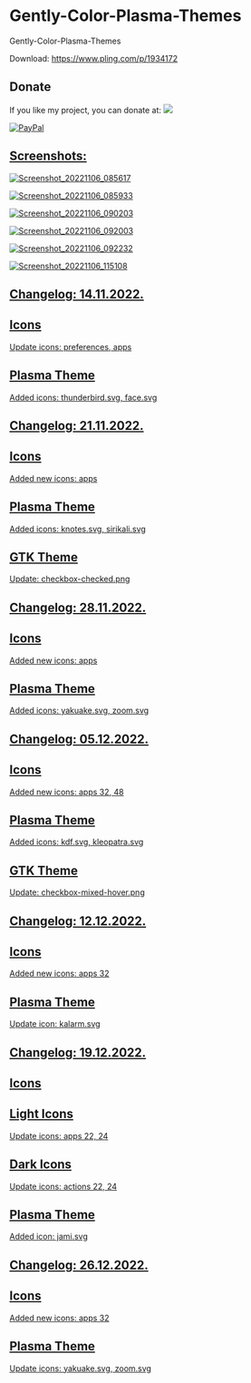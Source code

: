 # Gently-Color-Plasma-Themes

Gently-Color-Plasma-Themes

Download: https://www.pling.com/p/1934172


<html>
  <head>
    <meta charset="utf-8" />
  </head>
  <body>
    <h2>Donate</h2>
    If you like my project, you can donate at:
    <a href="https://www.paypal.com/paypalme/VesnaLazic">
    <img src=![PayPal](https://user-images.githubusercontent.com/45247573/209689199-82149de9-c20c-4497-972a-264f5416bb28.png)
    </a>
  </body>
</html>

![PayPal](https://user-images.githubusercontent.com/45247573/209689199-82149de9-c20c-4497-972a-264f5416bb28.png)

Screenshots:
-------------

![Screenshot_20221106_085617](https://user-images.githubusercontent.com/45247573/200539930-34adf549-a410-49a4-98a0-5c257dd552eb.png)

![Screenshot_20221106_085933](https://user-images.githubusercontent.com/45247573/200540050-08f8475f-cde9-47c0-9b54-e4427fbe4878.png)

![Screenshot_20221106_090203](https://user-images.githubusercontent.com/45247573/200540187-9cf23471-d407-4c15-bff3-56a1db979bf7.jpg)

![Screenshot_20221106_092003](https://user-images.githubusercontent.com/45247573/200540258-a4e26edd-5ea3-453f-af8a-5d29ce57e448.jpg)

![Screenshot_20221106_092232](https://user-images.githubusercontent.com/45247573/200540317-9ab43a14-47b1-41e7-b4f4-5ea766316cb6.png)

![Screenshot_20221106_115108](https://user-images.githubusercontent.com/45247573/200540360-5a080e00-5a7e-4994-ab4d-30b2e0883657.png)

Changelog: 14.11.2022.
----------------------

Icons
-----
Update icons: preferences, apps

Plasma Theme
------------

Added icons:  thunderbird.svg, face.svg

Changelog: 21.11.2022.
----------------------

Icons
-----
Added new icons: apps

Plasma Theme
------------

Added icons: knotes.svg, sirikali.svg

GTK Theme
---------

Update: checkbox-checked.png

Changelog: 28.11.2022.
----------------------

Icons
-----
Added new icons: apps

Plasma Theme
------------

Added icons: yakuake.svg, zoom.svg

Changelog: 05.12.2022.
----------------------

Icons
-----
Added new icons: apps 32, 48

Plasma Theme
------------

Added icons: kdf.svg, kleopatra.svg

GTK Theme
---------

Update: checkbox-mixed-hover.png

Changelog: 12.12.2022.
----------------------

Icons
-----
Added new icons: apps 32

Plasma Theme
------------

Update icon: kalarm.svg

Changelog: 19.12.2022.
----------------------

Icons
-----

Light Icons
-----------

Update icons: apps 22, 24

Dark Icons
-----------

Update icons: actions 22, 24

Plasma Theme
------------

Added icon: jami.svg

Changelog: 26.12.2022.
----------------------

Icons
-----
Added new icons: apps 32

Plasma Theme
------------

Update icons: yakuake.svg, zoom.svg

